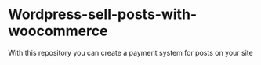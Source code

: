 # Wordpress-sell-posts-with-woocommerce
With this repository you can create a payment system for posts on your site
